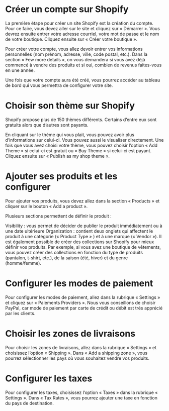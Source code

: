  # Créer un compte sur Shopify 
La première étape pour créer un site Shopify est la création du compte. Pour ce faire, vous devez aller sur le site et cliquez sur « Démarrer ». Vous devrez ensuite entrer votre adresse courriel, votre mot de passe et le nom de votre boutique. Cliquez ensuite sur « Créer votre boutique ». 

Pour créer votre compte, vous allez devoir entrer vos informations personnelles (nom prénom, adresse, ville, code postal, etc.). Dans la section « Few more details », on vous demandera si vous avez déjà commencé à vendre des produits et si oui, combien de revenus faites-vous en une année.  

Une fois que votre compte aura été créé, vous pourrez accéder au tableau de bord qui vous permettra de configurer votre site.  

 # Choisir son thème sur Shopify 
Shopify propose plus de 150 thèmes différents. Certains d’entre eux sont gratuits alors que d’autres sont payants. 

En cliquant sur le thème qui vous plait, vous pouvez avoir plus d’informations sur celui-ci. Vous pouvez aussi le visualiser directement. Une fois que vous avez choisi votre thème, vous pouvez choisir l’option « Add Theme » si celui-ci est gratuit ou « Buy Theme » si celui-ci est payant. Cliquez ensuite sur « Publish as my shop theme ».  

 # Ajouter ses produits et les configurer  
Pour ajouter vos produits, vous devez allez dans la section « Products » et cliquer sur le bouton « Add a product ». 

Plusieurs sections permettent de définir le produit : 

Visibility : vous permet de décider de publier le produit immédiatement ou à une date ultérieure 
Organization : contient deux onglets qui affectent le produit à une catégorie (« Product Type » ) et à une marque (« Vendor »). 
Il est également possible de créer des collections sur Shopify pour mieux définir vos produits. Par exemple, si vous avez une boutique de vêtements, vous pouvez créer des collections en fonction du type de produits (pantalon, t-shirt, etc.), de la saison (été, hiver) et du genre (homme/femme).    

 # Configurer les modes de paiement  
Pour configurer les modes de paiement, allez dans la rubrique « Settings » et cliquez sur « Paiements Providers ». Nous vous conseillons de choisir PayPal, car mode de paiement par carte de crédit ou débit est très apprécié par les clients. 

 # Choisir les zones de livraisons  
Pour choisir les zones de livraisons, allez dans la rubrique « Settings » et choisissez l’option « Shipping ». Dans « Add a shipping zone », vous pourrez sélectionner les pays où vous souhaitez vendre vos produits. 

 # Configurer les taxes 
Pour configurer les taxes, choisissez l’option « Taxes » dans la rubrique « Settings ». Dans « Tax Rates », vous pourrez ajouter une taxe en fonction du pays de destination. 